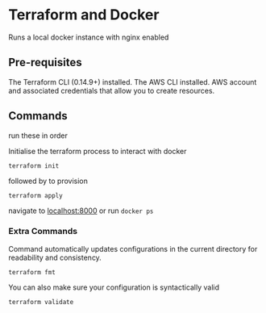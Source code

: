 # Terraform and Docker

Runs a local docker instance with nginx enabled

## Pre-requisites
The Terraform CLI (0.14.9+) installed.
The AWS CLI installed.
AWS account and associated credentials that allow you to create resources.

## Commands

run these in order

Initialise the terraform process to interact with docker

```
terraform init
```

followed by to provision

```
terraform apply
```

navigate to [localhost:8000](http://localhost:8000) or run `docker ps`

### Extra Commands

Command automatically updates configurations in the current directory for readability and consistency.

```
terraform fmt
```

You can also make sure your configuration is syntactically valid

```
terraform validate
```

